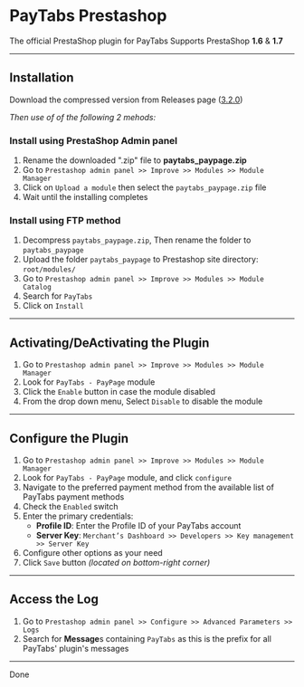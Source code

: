 # PayTabs Prestashop

The official PrestaShop plugin for PayTabs
Supports PrestaShop **1.6** & **1.7**

---

## Installation

Download the compressed version from Releases page ([3.2.0](https://github.com/paytabscom/paytabs-prestashop/releases/download/3.2.0/paytabs_paypage.zip))

*Then use of of the following 2 mehods:*

### Install using PrestaShop Admin panel

1. Rename the downloaded ".zip" file to **paytabs_paypage.zip**
2. Go to `Prestashop admin panel >> Improve >> Modules >> Module Manager`
3. Click on `Upload a module` then select the `paytabs_paypage.zip` file
4. Wait until the installing completes

### Install using FTP method

1. Decompress `paytabs_paypage.zip`, Then rename the folder to `paytabs_paypage`
2. Upload the folder `paytabs_paypage` to Prestashop site directory: `root/modules/`
3. Go to `Prestashop admin panel >> Improve >> Modules >> Module Catalog`
4. Search for `PayTabs`
5. Click on `Install`

---

## Activating/DeActivating the Plugin

1. Go to `Prestashop admin panel >> Improve >> Modules >> Module Manager`
2. Look for `PayTabs - PayPage` module
3. Click the `Enable` button in case the module disabled
4. From the drop down menu, Select `Disable` to disable the module

---

## Configure the Plugin

1. Go to `Prestashop admin panel >> Improve >> Modules >> Module Manager`
2. Look for `PayTabs - PayPage` module, and click `configure`
3. Navigate to the preferred payment method from the available list of PayTabs payment methods
4. Check the `Enabled` switch
5. Enter the primary credentials:
   - **Profile ID**: Enter the Profile ID of your PayTabs account
   - **Server Key**: `Merchant’s Dashboard >> Developers >> Key management >> Server Key`
6. Configure other options as your need
7. Click `Save` button *(located on bottom-right corner)*

---

## Access the Log

1. Go to `Prestashop admin panel >> Configure >> Advanced Parameters >> Logs`
2. Search for **Message**s containing `PayTabs` as this is the prefix for all PayTabs' plugin's messages

---

Done
